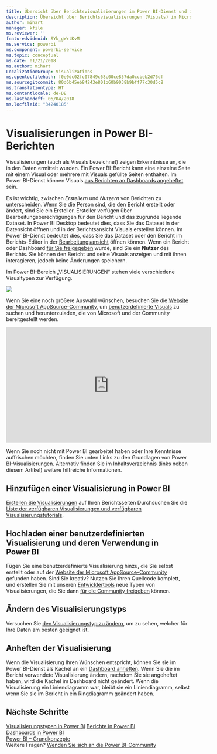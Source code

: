 ```yaml
---
title: Übersicht über Berichtsvisualisierungen im Power BI-Dienst und in Power BI Desktop
description: Übersicht über Berichtsvisualisierungen (Visuals) in Microsoft Power BI
author: mihart
manager: kfile
ms.reviewer: ''
featuredvideoid: SYk_gWrtKvM
ms.service: powerbi
ms.component: powerbi-service
ms.topic: conceptual
ms.date: 01/21/2018
ms.author: mihart
LocalizationGroup: Visualizations
ms.openlocfilehash: f0e0dc02fc07849c68c00ce857da0ccbeb2d76df
ms.sourcegitcommit: 80d6b45eb84243e801b60b9038b9bff77c30d5c8
ms.translationtype: HT
ms.contentlocale: de-DE
ms.lasthandoff: 06/04/2018
ms.locfileid: "34240185"
---
```

# <a name="visualizations-in-power-bi-reports"></a>Visualisierungen in Power BI-Berichten
Visualisierungen (auch als Visuals bezeichnet) zeigen Erkenntnisse an, die in den Daten ermittelt wurden. Ein Power BI-Bericht kann eine einzelne Seite mit einem Visual oder mehrere mit Visuals gefüllte Seiten enthalten. Im Power BI-Dienst können Visuals [aus Berichten an Dashboards angeheftet](service-dashboard-pin-tile-from-report.md) sein. 

Es ist wichtig, zwischen *Erstellern* und *Nutzern* von Berichten zu unterscheiden. Wenn Sie die Person sind, die den Bericht erstellt oder ändert, sind Sie ein Ersteller.  Ersteller verfügen über Bearbeitungsberechtigungen für den Bericht und das zugrunde liegende Dataset. In Power BI Desktop bedeutet dies, dass Sie das Dataset in der Datensicht öffnen und in der Berichtsansicht Visuals erstellen können. Im Power BI-Dienst bedeutet dies, dass Sie das Dataset oder den Bericht im Berichts-Editor in der [Bearbeitungsansicht](service-reading-view-and-editing-view.md) öffnen können. Wenn ein Bericht oder Dashboard [für Sie freigegeben](service-shared-with-me.md) wurde, sind Sie ein **Nutzer** des Berichts. Sie können den Bericht und seine Visuals anzeigen und mit ihnen interagieren, jedoch keine Änderungen speichern.

Im Power BI-Bereich „VISUALISIERUNGEN“ stehen viele verschiedene Visualtypen zur Verfügung. 

![](media/power-bi-report-visualizations/power-bi-visualizations.png)

Wenn Sie eine noch größere Auswahl wünschen, besuchen Sie die [Website der Microsoft AppSource-Community](https://appsource.microsoft.com), um [benutzerdefinierte Visuals](https://appsource.microsoft.com/marketplace/apps?product=power-bi-visuals&page=1) zu suchen und herunterzuladen, die von Microsoft und der Community bereitgestellt werden.    

<iframe width="560" height="315" src="https://www.youtube.com/embed/SYk_gWrtKvM?list=PL1N57mwBHtN0JFoKSR0n-tBkUJHeMP2cP" frameborder="0" allowfullscreen></iframe>


  Wenn Sie noch nicht mit Power BI gearbeitet haben oder Ihre Kenntnisse auffrischen möchten, finden Sie unten Links zu den Grundlagen von Power BI-Visualisierungen.  Alternativ finden Sie im Inhaltsverzeichnis (links neben diesem Artikel) weitere hilfreiche Informationen.

## <a name="add-a-visualization-in-power-bi"></a>Hinzufügen einer Visualisierung in Power BI
[Erstellen Sie Visualisierungen](power-bi-report-add-visualizations-i.md) auf Ihren Berichtsseiten Durchsuchen Sie die [Liste der verfügbaren Visualisierungen und verfügbaren Visualisierungstutorials](power-bi-visualization-types-for-reports-and-q-and-a.md). 

## <a name="upload-a-custom-visualization-and-use-it-in-power-bi"></a>Hochladen einer benutzerdefinierten Visualisierung und deren Verwendung in Power BI
Fügen Sie eine benutzerdefinierte Visualisierung hinzu, die Sie selbst erstellt oder auf der [Website der Microsoft AppSource-Community](https://appsource.microsoft.com/marketplace/apps?product=power-bi-visuals) gefunden haben. Sind Sie kreativ? Nutzen Sie Ihren Quellcode komplett, und erstellen Sie mit unseren [Entwicklertools](service-custom-visuals-getting-started-with-developer-tools.md) neue Typen von Visualisierungen, die Sie dann [für die Community freigeben](developer/office-store.md) können.

## <a name="change-the-visualization-type"></a>Ändern des Visualisierungstyps
Versuchen Sie [den Visualisierungstyp zu ändern](power-bi-report-change-visualization-type.md), um zu sehen, welcher für Ihre Daten am besten geeignet ist.

## <a name="pin-the-visualization"></a>Anheften der Visualisierung
Wenn die Visualisierung Ihren Wünschen entspricht, können Sie sie im Power BI-Dienst als Kachel an ein [Dashboard anheften](service-dashboard-pin-tile-from-report.md). Wenn Sie die im Bericht verwendete Visualisierung ändern, nachdem Sie sie angeheftet haben, wird die Kachel im Dashboard nicht geändert. Wenn die Visualisierung ein Liniendiagramm war, bleibt sie ein Liniendiagramm, selbst wenn Sie sie im Bericht in ein Ringdiagramm geändert haben.

## <a name="next-steps"></a>Nächste Schritte
[Visualisierungstypen in Power BI](power-bi-visualization-types-for-reports-and-q-and-a.md)
[Berichte in Power BI](service-reports.md)  
[Dashboards in Power BI](service-dashboards.md)  
[Power BI – Grundkonzepte](service-basic-concepts.md)  
Weitere Fragen? [Wenden Sie sich an die Power BI-Community](http://community.powerbi.com/)


